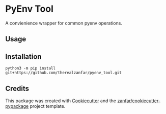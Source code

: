 # PyEnv Tool

A convienience wrapper for common pyenv operations.

## Usage

## Installation

    python3 -m pip install git+https://github.com/therealzanfar/pyenv_tool.git

## Credits

This package was created with
[Cookiecutter](https://github.com/audreyr/cookiecutter) and the
[zanfar/cookiecutter-pypackage](https://gitlab.com/zanfar/cookiecutter-pypackage)
project template.
